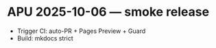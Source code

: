 # APU 2025-10-06 — smoke release
- Trigger CI: auto-PR + Pages Preview + Guard
- Build: mkdocs strict
